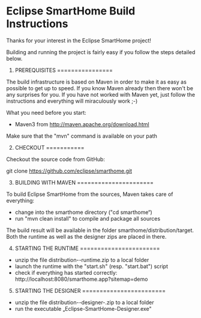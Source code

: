 Eclipse SmartHome Build Instructions
====================================

Thanks for your interest in the Eclipse SmartHome project!

Building and running the project is fairly easy if you follow the steps
detailed below.


1. PREREQUISITES
================

The build infrastructure is based on Maven in order to make it
as easy as possible to get up to speed. If you know Maven already then
there won't be any surprises for you. If you have not worked with Maven
yet, just follow the instructions and everything will miraculously work ;-)

What you need before you start:
- Maven3 from http://maven.apache.org/download.html

Make sure that the "mvn" command is available on your path


2. CHECKOUT
===========

Checkout the source code from GitHub:

git clone https://github.com/eclipse/smarthome.git

3. BUILDING WITH MAVEN
======================

To build Eclipse SmartHome from the sources, Maven takes care of everything:
- change into the smarthome directory ("cd smarthome“)
- run "mvn clean install" to compile and package all sources

The build result will be available in the folder 
smarthome/distribution/target. Both the runtime as well as
the designer zips are placed in there.


4. STARTING THE RUNTIME
=======================

- unzip the file distribution-<version>-runtime.zip to a local folder
- launch the runtime with the "start.sh" (resp. "start.bat") script
- check if everything has started correctly: http://localhost:8080/smarthome.app?sitemap=demo


5. STARTING THE DESIGNER
========================

- unzip the file distribution-<version>-designer-<platform>.zip to a local folder
- run the executable „Eclipse-SmartHome-Designer.exe"

